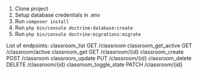 1. Clone project
2. Setup database credentials in .env
3. Run `composer install`
4. Run `php bin/console doctrine:database:create` 
5. Run `php bin/console doctrine:migrations:migrate` 

List of endpoints:
  classroom_list           GET                /classroom
  classroom_get_active     GET                /classroom/active
  classroom_get            GET                /classroom/{id}
  classroom_create         POST               /classroom
  classroom_update         PUT                /classroom/{id}
  classroom_delete         DELETE             /classroom/{id}
  classroom_toggle_state   PATCH              /classroom/{id}
